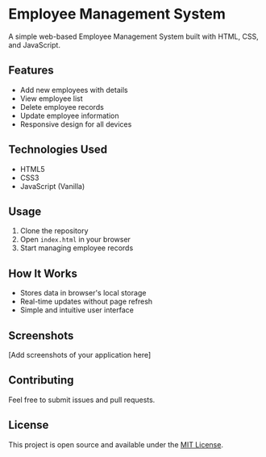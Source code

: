 # Employee Management System

A simple web-based Employee Management System built with HTML, CSS, and JavaScript.

## Features

- Add new employees with details
- View employee list
- Delete employee records
- Update employee information
- Responsive design for all devices

## Technologies Used

- HTML5
- CSS3
- JavaScript (Vanilla)

## Usage

1. Clone the repository
2. Open `index.html` in your browser
3. Start managing employee records

## How It Works

- Stores data in browser's local storage
- Real-time updates without page refresh
- Simple and intuitive user interface

## Screenshots

[Add screenshots of your application here]

## Contributing

Feel free to submit issues and pull requests.

## License

This project is open source and available under the [MIT License](LICENSE).